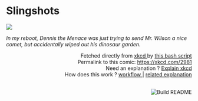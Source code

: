 # <b>Slingshots</b>

[![](https://imgs.xkcd.com/comics/slingshots.png)](https://xkcd.com/2981)

<i>In my reboot, Dennis the Menace was just trying to send Mr. Wilson a nice comet, but accidentally wiped out his dinosaur garden.</i>

<div align="right">
  Fetched directly from
  <a href="https://xkcd.com">
    xkcd
  </a>
  by
  <a href="https://github.com/Vanille-N/Vanille-N/blob/master/fetch">
    this bash script
  </a>
</div>
<div align="right">
  Permalink to this comic:
  <a href="https://xkcd.com/2981">
    https://xkcd.com/2981
  </a>
</div>
<div align="right">
  Need an explanation ?
  <a href="https://www.explainxkcd.com/wiki/index.php/2981">
    Explain xkcd
  </a>
</div>
<div align="right">
  How does this work ?
  <a href="https://github.com/Vanille-N/Vanille-N/blob/master/.github/workflows/build.yml">
    workflow
  </a>
  |
  <a href="https://simonwillison.net/2020/Jul/10/self-updating-profile-readme/">
    related explanation
  </a>
</div><br>

<a href="https://github.com/Vanille-N/Vanille-N/actions"><img src="https://github.com/Vanille-N/Vanille-N/workflows/Build%20README/badge.svg" align="right" alt="Build README"></a>
